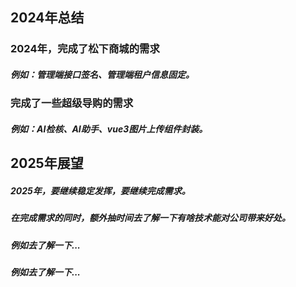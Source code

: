 ## 2024年总结
### 2024年，完成了松下商城的需求
##### 例如：管理端接口签名、管理端租户信息固定。
### 完成了一些超级导购的需求
##### 例如：AI检核、AI助手、vue3图片上传组件封装。

## 2025年展望
##### 2025年，要继续稳定发挥，要继续完成需求。
##### 在完成需求的同时，额外抽时间去了解一下有啥技术能对公司带来好处。
##### 例如去了解一下...
##### 例如去了解一下...

